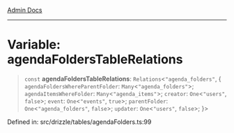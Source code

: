 [Admin Docs](/)

***

# Variable: agendaFoldersTableRelations

> `const` **agendaFoldersTableRelations**: `Relations`\<`"agenda_folders"`, \{ `agendaFoldersWhereParentFolder`: `Many`\<`"agenda_folders"`\>; `agendaItemsWhereFolder`: `Many`\<`"agenda_items"`\>; `creator`: `One`\<`"users"`, `false`\>; `event`: `One`\<`"events"`, `true`\>; `parentFolder`: `One`\<`"agenda_folders"`, `false`\>; `updater`: `One`\<`"users"`, `false`\>; \}\>

Defined in: src/drizzle/tables/agendaFolders.ts:99
